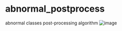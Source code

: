 # abnormal_postprocess
abnormal classes post-processing algorithm
![image](https://github.com/bangse94/abnormal_postprocess/assets/64092408/aab78b13-2818-4dc5-ba87-194689ef3cbc)
